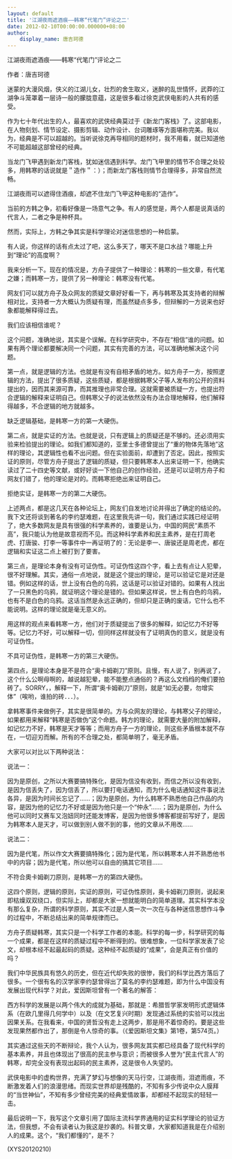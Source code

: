 ```yaml
---
layout: default
title: '江湖夜雨遮酒痕——韩寒“代笔门”评论之二'
date: 2012-02-10T00:00:00.000000+08:00
author:
    display_name: 唐吉珂德
---
```


江湖夜雨遮酒痕——韩寒“代笔门”评论之二

作者：唐吉珂德

迷蒙的大漫风烟，侠义的江湖儿女，壮烈的舍生取义，迷醉的乱世情怀，武莽的江湖争斗笼罩着一层诗一般的朦胧意蕴，这是很多看过徐克武侠电影的人共有的感受。

作为七十年代出生的人，最喜欢的武侠经典莫过于《新龙门客栈》了。这部电影，在人物刻划、情节设定、摄影剪辑、动作设计、台词雕琢等方面堪称完美。我以为，经典是不可以超越的。当听说徐克再导相同的题材时，我不用看，就已知道他不可能超越这部曾经的经典。

当龙门飞甲遇到新龙门客栈，犹如迷信遇到科学。龙门飞甲里的情节不合理之处较多，用韩寒的话说就是＂造作＂：）；而新龙门客栈则情节合理得多，非常自然流畅。

江湖夜雨可以遮得住酒痕，却遮不住龙门飞甲这种电影的“造作”。

当前的方韩之争，初看好像是一场意气之争。有人的感觉是，两个人都是说真话的代言人，二者之争是种杯具。

然而，实际上，方韩之争其实是科学理论对迷信思想的一种启蒙。

有人说，你这样的话有点太过了吧，这么多天了，哪天不是口水战？哪能上升到“理论”的高度啊？

我来分析一下。现在的情况是，方舟子提供了一种理论：韩寒的一些文章，有代笔之嫌；而韩寒一方，提供了另一种理论：韩寒没有代笔。

网友们可以就方舟子及众网友的质疑文章好好看一下，再与韩寒及其支持者的辩解相对比，支持者一方大概认为质疑有理，而虽然疑点多多，但辩解的一方说来也好象都能解释得过去。

我们应该相信谁呢？

这个问题，准确地说，其实是个误解。在科学研究中，不存在“相信”谁的问题。如果有两个理论都要解决同一个问题，其实有完善的方法，可以准确地解决这个问题。

第一点，就是逻辑的方法。也就是有没有自相矛盾的地方。如方舟子一方，按照逻辑的方法，提出了很多质疑，这些质疑，都是根据韩寒父子等人发布的公开的资料提出的，因而其来源可靠，而其推理也非常合理。这就需要被质疑一方，也提出符合逻辑的解释来证明自己。但韩寒父子的说法依然没有办法合理地解释，他们解释得越多，不合逻辑的地方就越多。

缺乏逻辑基础，是韩寒一方的第一大硬伤。

第二点，就是实证的方法。也就是说，只有逻辑上的质疑还是不够的。还必须用实验来检验提出的理论。如我们都知道的，亚里士多德曾提出了“重的物体先落地”这样的理论，其逻辑性也看不出问题。但在实验面前，却遭到了否定。因此，按照实证的原则，尽管方舟子提出了逻辑的质疑，但只要韩寒本人出来证明一下，他确实读过了二十四史等文献，或好好谈一下他自己的创作经验，还是可以证明方舟子和网友们错了，他的理论是对的。而韩寒拒绝出来证明自己。

拒绝实证，是韩寒一方的第二大硬伤。

上述两点，都是这几天在各种论坛上，网友们自发地讨论并得出了确定的结论的。我下文还将谈到著名的李约瑟难题，在这里我先讲一句，我们通过实践已经证明了，绝大多数网友是具有很强的科学素养的，谁要是认为，中国的网民“素质不高”，我只能认为他是故意视而不见。而这种科学素养和民主素养，是在打周老虎、打唐骏、打李一等事件中一再证明了的：无论是李一、唐骏还是周老虎，都在逻辑和实证这二点上被打到了要害。

第三点，是理论本身有没有可证伪性。可证伪性这四个字，看上去有点让人犯晕，很不好理解。其实，通俗一点地说，就是这个提出的理论，是可以验证它是对还是错。例如这样的话，世上没有白色的乌鸦，这话是可以验证对错的。如果有人找出了一只黑色的乌鸦，就证明这个理论是错的。但如果这样说，世上有白色的乌鸦，也有不是白色的乌鸦。这话当然是永远正确的，但却只是正确的废话，它什么也不能说明。这样的理论就是毫无意义的。

用这样的观点来看韩寒一方，他们对于质疑提出了很多的解释，如记忆力不好等等。记忆力不好，可以解释一切，但同样这样就没有了证明真伪的意义，就是没有可证伪性。

不具可证伪性，是韩寒一方的第三大硬伤。

第四点，是理论本身是不是符合“奥卡姆剃刀”原则。且慢，有人说了，别再说了，这个什么公啊母啊的，越说越犯晕，能不能整点通俗的？再这么文绉绉的俺们要拍砖了。SORRY，，解释一下，所谓“奥卡姆剃刀”原则，就是“如无必要，勿增实体”（唉哟，谁拍的砖．．．）。

拿韩寒事件来做例子，其实是很简单的。方与众网友的理论，与韩寒父子的理论，如果都用来解释“韩寒是否做伪”这个命题。韩方的理论，就需要大量的附加解释，如记忆力不好，韩寒是天才等等；而用方舟子一方的理论，则这些矛盾根本就不存在，一切迎刃而解。所有的不合理之处，都简单明了，毫无矛盾。

大家可以对比以下两种说法：

说法一：

因为是原创，之所以大赛要搞特殊化，是因为信没有收到，而信之所以没有收到，是因为信丢失了，因为信丢了，所以要打电话通知，而为什么电话通知这件事说法各异，是因为时间长忘记了……；因为是原创，为什么韩寒不熟悉他自己作品的内容，是因为他的记忆力不好或是因为他只是一个“仲永”……；因为是原创，为什么他可以同时又赛车又泡妞同时还能发博客，是因为他很多博客都提前写好了，是因为韩寒本人是天才，可以做到别人做不到的事，他的文章从不用改……

说法二：

因为是代笔，所以作文大赛要搞特殊化；因为是代笔，所以韩寒本人并不熟悉他书中的内容；因为是代笔，所以他可以自由的搞其它项目……

不符合奧卡姆剃刀原则，是韩寒一方的第四大硬伤。

这四个原则，逻辑的原则，实证的原则，可证伪性原则，奥卡姆剃刀原则，说起来即枯燥双双绕口，但实际上，却都是大家一想就能明白的简单道理。其实科学本没有那么复杂，所谓的科学原则，其实不过是人类一次一次在与各种迷信思想作斗争的过程中，不断总结出来的简单规律而已。

方舟子质疑韩寒，其实只是一个科学工作者的本能。科学的每一步，科学研究的每一个成果，都是在这样的质疑过程中不断得到的。很难想象，一位科学家发表了论文，却根本经不起最起码的质疑。这种经不起质疑的“成果”，会是真正有价值的吗？

我们中华民族具有悠久的历史，但在近代却失败的很惨，我们的科学比西方落后了很多。一个很有名的汉学家李约瑟曾得出了莫名的李约瑟难题，即为什么中国没有发展出现代科学？对此，爱因斯坦曾有一个著名的解答：

西方科学的发展是以两个伟大的成就为基础，那就是：希腊哲学家发明形式逻辑体系（在欧几里得几何学中）以及（在文艺复兴时期）发现通过系统的实验可以找出因果关系。在我看来，中国的贤哲没有走上这两步，那是用不着惊奇的。要是这些发现果然都作出了，那倒是令人惊奇的事。（《爱因斯坦文集》第1卷，第574页。）

其实通过这些天的不断辩论，我个人认为，很多网友其实都已经具备了现代科学的基本素养，并且也体现出了很高的民主参与意识；而被很多人誉为“民主代言人”的韩寒，却完全没有表现出起码的民主素养，这是很令人失望的。

武侠电影中的虚构世界，充满了梦幻与想像的天马行空，江湖夜雨，泪遮雨痕，不断激发着人们的浪漫思绪。而现实世界却是残酷的，不知有多少传说中众人膜拜的“当世神仙”，不知有多少曾经完美的经典爱情故事，却都经不起现实的轻轻一击。

最后说明一下，我写这个文章引用了国际主流科学界通用的证实科学理论的验证方法，但我想，不会有读者认为我这是抄袭的。科普文章，大家都知道我是在介绍别人的成果。这个，“我们都懂的”，是不？

(XYS20120210)

